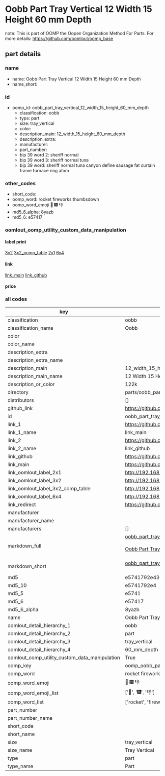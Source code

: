 # Oobb Part Tray Vertical 12 Width 15 Height 60 mm Depth  

note: This is part of OOMP the Oopen Organization Method For Parts. For more details: https://github.com/oomlout/oomp_base

##  part details
  







### name
* name: Oobb Part Tray Vertical 12 Width 15 Height 60 mm Depth
* name_short: 
### id
* oomp_id: oobb_part_tray_vertical_12_width_15_height_60_mm_depth
  * classification: oobb
  * type: part
  * size: tray_vertical
  * color: 
  * description_main: 12_width_15_height_60_mm_depth
  * description_extra: 
  * manufacturer: 
  * part_number: 
  * bip 39 word 2: sheriff normal
  * bip 39 word 3: sheriff normal tuna
  * bip 39 word: sheriff normal tuna canyon define sausage fat curtain frame furnace ring atom

### other_codes
* short_code: 
* oomp_word: rocket fireworks thumbsdown
* oomp_word_emoji :rocket: :fireworks: :thumbsdown:
* md5_6_alpha: 8yazb
* md5_6: e57417






### oomlout_oomp_utility_custom_data_manipulation
#### label print
[3x2](http://192.168.1.245:1112/?label=oomp%208yazb)
[3x2_oomp_table](http://192.168.1.108:1112/?label=oomp%208yazb)
[2x1](http://192.168.1.242:1112/?label=oomp%208yazb)
[6x4](http://192.168.1.55:1112/?label=oomp%208yazb)    

#### link

[link_main](https://github.com/oomlout/oomlout_oomp_version_1_messy/tree/main/parts/oobb_part_tray_vertical_12_width_15_height_60_mm_depth) [link_github](https://github.com/oomlout/oomlout_oomp_version_1_messy/tree/main/parts/oobb_part_tray_vertical_12_width_15_height_60_mm_depth)                             

#### price







### all codes 
| key | value |  
| --- | --- |  
| classification | oobb |  
| classification_name | Oobb |  
| color |  |  
| color_name |  |  
| description_extra |  |  
| description_extra_name |  |  
| description_main | 12_width_15_height_60_mm_depth |  
| description_main_name | 12 Width 15 Height 60 mm Depth |  
| description_or_color | 122k |  
| directory | parts/oobb_part_tray_vertical_12_width_15_height_60_mm_depth |  
| distributors | [] |  
| github_link | https://github.com/oomlout/oomlout_oomp_part_src/tree/main/parts/oobb_part_tray_vertical_12_width_15_height_60_mm_depth |  
| id | oobb_part_tray_vertical_12_width_15_height_60_mm_depth |  
| link_1 | https://github.com/oomlout/oomlout_oomp_version_1_messy/tree/main/parts/oobb_part_tray_vertical_12_width_15_height_60_mm_depth |  
| link_1_name | link_main |  
| link_2 | https://github.com/oomlout/oomlout_oomp_version_1_messy/tree/main/parts/oobb_part_tray_vertical_12_width_15_height_60_mm_depth |  
| link_2_name | link_github |  
| link_github | https://github.com/oomlout/oomlout_oomp_version_1_messy/tree/main/parts/oobb_part_tray_vertical_12_width_15_height_60_mm_depth |  
| link_main | https://github.com/oomlout/oomlout_oomp_version_1_messy/tree/main/parts/oobb_part_tray_vertical_12_width_15_height_60_mm_depth |  
| link_oomlout_label_2x1 | http://192.168.1.242:1112/?label=oomp%208yazb |  
| link_oomlout_label_3x2 | http://192.168.1.245:1112/?label=oomp%208yazb |  
| link_oomlout_label_3x2_oomp_table | http://192.168.1.108:1112/?label=oomp%208yazb |  
| link_oomlout_label_6x4 | http://192.168.1.55:1112/?label=oomp%208yazb |  
| link_redirect | https://github.com/oomlout/oomlout_oomp_version_1_messy/tree/main/parts/oobb_part_tray_vertical_12_width_15_height_60_mm_depth |  
| manufacturer |  |  
| manufacturer_name |  |  
| manufacturers | [] |  
| markdown_full | [oobb_part_tray_vertical_12_width_15_height_60_mm_depth](none)<br>[](none)<br>[Oobb Part Tray Vertical 12 Width 15 Height 60 Mm Depth](none)<br><br> |  
| markdown_short | [oobb_part_tray_vertical_12_width_15_height_60_mm_depth](none)<br><br> |  
| md5 | e5741792e4362a6efe9cc21dd4e58e2c |  
| md5_10 | e5741792e4 |  
| md5_5 | e5741 |  
| md5_6 | e57417 |  
| md5_6_alpha | 8yazb |  
| name | Oobb Part Tray Vertical 12 Width 15 Height 60 mm Depth |  
| oomlout_detail_hierarchy_1 | oobb |  
| oomlout_detail_hierarchy_2 | part |  
| oomlout_detail_hierarchy_3 | tray_vertical |  
| oomlout_detail_hierarchy_4 | 60_mm_depth |  
| oomlout_oomp_utility_custom_data_manipulation | True |  
| oomp_key | oomp_oobb_part_tray_vertical_12_width_15_height_60_mm_depth |  
| oomp_word | rocket fireworks thumbsdown |  
| oomp_word_emoji | :rocket: :fireworks: :thumbsdown: |  
| oomp_word_emoji_list | [':rocket:', ':fireworks:', ':thumbsdown:'] |  
| oomp_word_list | ['rocket', 'fireworks', 'thumbsdown'] |  
| part_number |  |  
| part_number_name |  |  
| short_code |  |  
| short_name |  |  
| size | tray_vertical |  
| size_name | Tray Vertical |  
| type | part |  
| type_name | Part |  
